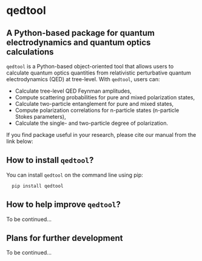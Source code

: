 # qedtool

## A Python-based package for quantum electrodynamics and quantum optics calculations

`qedtool` is a Python-based object-oriented tool that allows users to calculate quantum optics quantities from relativistic perturbative quantum electrodynamics (QED) at tree-level. With `qedtool`, users can:

* Calculate tree-level QED Feynman amplitudes,
* Compute scattering probabilities for pure and mixed polarization states,
* Calculate two-particle entanglement for pure and mixed states,
* Compute polarization correlations for n-particle states (n-particle Stokes parameters),
* Calculate the single- and two-particle degree of polarization.

If you find package useful in your research, please cite our manual from the link below:
<link>

## How to install `qedtool`?

You can install `qedtool` on the command line using pip:
```
  pip install qedtool
```

## How to help improve `qedtool`?

To be continued...

## Plans for further development

To be continued...
